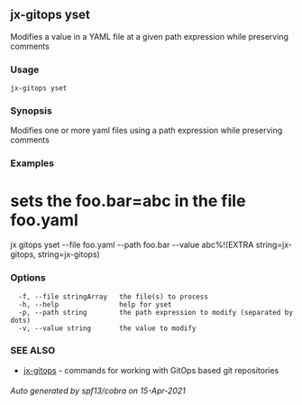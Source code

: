 ## jx-gitops yset

Modifies a value in a YAML file at a given path expression while preserving comments

### Usage

```
jx-gitops yset
```

### Synopsis

Modifies one or more yaml files using a path expression while preserving comments

### Examples

  # sets the foo.bar=abc in the file foo.yaml
  jx gitops yset --file foo.yaml --path foo.bar --value abc%!(EXTRA string=jx-gitops, string=jx-gitops)

### Options

```
  -f, --file stringArray   the file(s) to process
  -h, --help               help for yset
  -p, --path string        the path expression to modify (separated by dots)
  -v, --value string       the value to modify
```

### SEE ALSO

* [jx-gitops](jx-gitops.md)	 - commands for working with GitOps based git repositories

###### Auto generated by spf13/cobra on 15-Apr-2021
